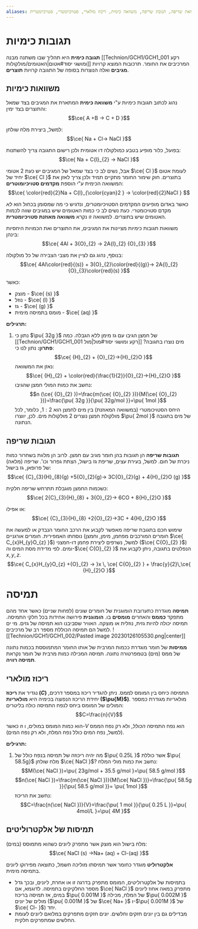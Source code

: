 ```yaml
---
aliases: משוואת שריפה, תגובת שריפה, משוואה כימית, ריכוז מולארי, סטויכיומטרי, סטויכיומטרית
---
```

# תגובות כימיות
**תגובה כימית** היא תהליך שבו משתנה מבנה [[Technion/GCH1/GCH1_001 רקע ומושגי יסוד#אטום|האטומים/מולקולות]] המרכיבים את החומר. תרכובות המוצא קרויות **מגיבים** ואלה הנוצרות בסופה של התגובה קרויות **תוצרים**.

## משוואות כימיות
נהוג לכתוב תגובות כימיות ע"י **משוואה כימית** המתארת את המגיבים בצד שמאל והתוצרים בצד ימין:
$$\ce{ A +B -> C + D }$$

למשל, ביצירת מלח שולחן:
$$\ce{ Na + Cl-> NaCl }$$

בפועל, כלור מופיע בטבע כמולקולה דו אטומית ולכן רישום התגובה צריך להשתנות:
$$\ce{ Na + C{l}_{2} -> NaCl }$$

אבל, נשים לב כי בצד שמאל של המגיבים יש כעת 2 אטומי $\ce{ Cl }$ לעומת אטום יחיד  של $\ce{ Cl }$ בתוצרים. חוק שימור החומר מתקיים תמיד ולכן צריך לאזן את המשוואה הכימית ע"י הוספת **מקדמים סטויכיומוטרים**:
$$\ce{ \color{red}{2}Na + C{l}_{\color{cyan}2 } -> \color{red}{2}NaCl   } $$

כאשר באדום מופיעים המקדמים הסטויכיומטרים, ונדגיש כי מה שמסומן בכחול הוא *לא* מקדם סטויכומטרי.
כעת נשים לב כי כמות האטומים שיש במגיבים שווה לכמות האטומים שיש בתוצרים. למשוואה זו נקרא **משוואה מאוזנת סטויכיומטרית**.

משוואות תגובות כימיות מציינות את המגיבים, את התוצרים ואת הכמויות היחסיות בינהן:
$$\ce{ 4Al + 3{O}_{2} -> 2A{l}_{2} {O}_{3} }$$

בנוסף, נהוג גם לציין את מצבי הצבירה של כל מולקולה:
$$\ce{ 4Al\color{red}{(s)} + 3{O}_{2}\color{red}{(g)}-> 2A{l}_{2}{O}_{3}\color{red}(s)    }$$

כאשר:
- מוצק - $\ce{ (s) }$
- נוזל - $\ce{ (l) }$
- גז - $\ce{ (g) }$
- מומס בתמיסה מימית - $\ce{ (aq) }$

**תרגילים:**
1. נתון כי $\pu{ 32g }$ של חמצן הגיבו עם גז מימן ללא הגבלה. כמה [[Technion/GCH1/GCH1_001 רקע ומושגי יסוד#מול|מול]] מים נוצרו בתגובה?
	**פתרון:**
	נתון לנו כי:
	$$\ce{ {H}_{2} + {O}_{2}->{H}_{2}O }$$
	נאזן את המשוואה:
	$$\ce{ {H}_{2} + \color{red}{\frac{1}{2}}{O}_{2}->{H}_{2}O  }$$
	נחשב את כמות המולי חמצן שהגיבו:
	$$n (\ce{ {O}_{2} })=\frac{m(\ce{ {O}_{2} })}{M(\ce{ {O}_{2} })}=\frac{\pu{ 32g }}{\pu{ 32g/mol }}=\pu{ 1mol }$$
	היחס הסטויכומטרי (במשוואה המאוזנת) בין מים לחמצן הוא $2:1$, כלומר, לכל מולקולת חמצן נוצרים $2$ מולקולות מים. לכן, יווצרו $\pu{ 2mol }$ של מים בתגובה הנתונה.

## תגובות שריפה
**תגובות שריפה** הן תגובות בהן חומר מגיב עם חמצן. לרוב הן מלוות בשחרור כמות ניכרת של חום. למשל, בעירת עצים, שריפת גז בישול, הצתת גפרור וכו'.
שריפה (מלאה) של פרופאן, גז בישול:
$$\ce{ {C}_{3}{H}_{8}(g) +5{O}_{2}(g)-> 3C{O}_{2}(g) + 4{H}_{2}O (g) }$$

כשכמות החמצן מוגבלת תתרחש שריפה חלקית:
$$\ce{ 2{C}_{3}{H}_{8} + 3{O}_{2}-> 6CO + 8{H}_{2}O }$$

או אפילו:
$$\ce{ {C}_{3}{H}_{8} +2{O}_{2}->3C + 4{H}_{2}O }$$

שימוש חכם בתגובת שריפה מאפשר לקבוע את הרכב החומר הנבדק או למעשה את נוסחתו האמפירית.
חומרים אורגניים (חומרים המורכבים מפחמן, מימן, וחמצן $\ce{ C_{x}H_{y}O_{z} }$) למשל, נשרפים ליצירת פחמן דו-חמצני ($\ce{ C{O}_{2} }$) ומים. לפי מדידת מסת המים וה-$\ce{ C{O}_{2} }$ הנפלטים בתגובה, ניתן לקבוע את $x,y,z$.
$$\ce{ C_{x}H_{y}O_{z} +{O}_{2}  -> }x \, \ce{ C{O}_{2} } + \frac{y}{2}\,\ce{ {H}_{2}O }$$
# תמיסה
**תמיסה** מוגדרת כתערובת הומוגנית של חומרים שונים (לפחות שניים) כאשר אחד מהם מתפקד **כממס** והאחרים **מומסים** בו.
**הומוגנית** פירושה אחידות בכל חלקי התמיסה. תמיסה יכולה להיות גזית, נוזלית או מוצקה. האוויר שסביבנו הוא תמיסה של גזים. מי ים למשל הם תמיסה הכוללת מספר רב של מרכיבים.
![[Technion/GCH1/GCH1_002/Pasted image 20230126105530.png|center]]

**ממיסות** של חומר מוגדרת ככמות המרבית של אותו החומר המתמוססת בכמות נתונה של ממס (מים) בטמפרטורה נתונה.
תמיסה המכילה כמות מרבית של חומר נקראת **תמיסה רוויה**.

## ריכוז מולארי
נגדיר את **ריכוז ($C$)** התמיסה כיחס בין המומס לממס. ניתן להגדיר ריכוז במספר דרכים, יחידת הריכוז הנפוצה בכימיה היא **מולאריות ($\pu{M}$)**. מולאריות מגודרת כמספר המולים של המומס ביחס לנפח התמיסה כולה בליטרים:
$$C=\frac{n}{V}$$

כאשר $n$ הוא כמות המומס במולים, ו-$V$ הוא נפח התמיסה *הכולל*, ולא רק נפח הממס (למשל, נפח המים כולל נפח המלח, ולא רק נפח המים).

**תרגילים:**
1. מה יהיה ריכוזה של תמיסה בנפח כולל של $\pu{ 0.25L }$ אשר כוללת $\pu{ 58.5g}$ מלח שולחן $\ce{ NaCl }$?
	נחשב את כמות מולי המלח:
	$$M(\ce{ NaCl })=\pu{ 23g/mol + 35.5 g/mol }=\pu{ 58.5 g/mol }$$
	$$n(\ce{ NaCl })=\frac{m(\ce{ NaCl })}{M(\ce{ NaCl })}=\frac{\pu{ 58.5g }}{\pu{ 58.5 g/mol }}= \pu{ 1mol }$$
	נחשב את הריכוז:
	$$C=\frac{n(\ce{ NaCl })}{V}=\frac{\pu{ 1 mol }}{\pu{ 0.25 L }}=\pu{ 4mol/L }=\pu{ 4M }$$

## תמיסות של אלקטרוליטים
מלח בישול הוא מוצק אשר מתפרק ליונים כשהוא מתמוסס (במים):
$$\ce{ NaCl (s) ->Na+ (aq) + Cl-(aq) }$$

**אלקטרוליט** מוגדר כחומר אשר תמיסתו מוליכה חשמל, כתוצאה מפירוקו ליונים בתמיסה מימית.
- בתמיסות של אלקטרוליטים, המומס מתפרק בדרגה זו או אחרת, ליונים, ובכך גדל מספר החלקיקים בתמיסה. לדוגמא, אם $\ce{ NaCl }$ מתפרק במאה אחוז ליונים במים, אז תמיסה בריכוז $\pu{ 0.001M }$ של המלח, מכילה $\pu{ 0.002M }$ מולים של יונים ($\pu{ 0.001M }$ של $\ce{ Na+ }$ ו-$\pu{ 0.001M }$ של $\ce{ Cl- }$) יחד.
- מבדילים גם בין יונים חזקים וחלשים. יונים חזקים מתפרקים במלואם ליונים לעומת החלשים שמתפרקים חלקית.